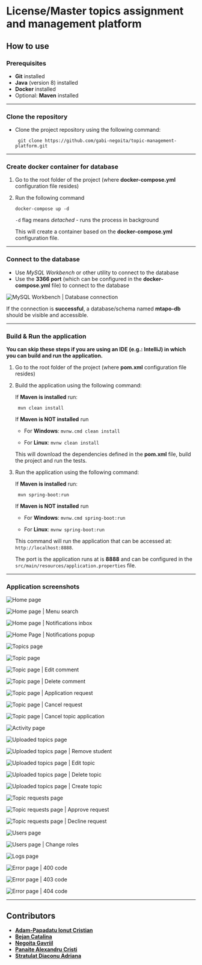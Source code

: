 
# License/Master topics assignment and management platform

## How to use

### Prerequisites

 - **Git** installed
 - **Java** (version 8) installed
 - **Docker** installed
 - Optional: **Maven** installed

---

### Clone the repository

 - Clone the project repository using the following command:

	    git clone https://github.com/gabi-negoita/topic-management-platform.git

---

### Create docker container for database

 1. Go to the root folder of the project (where **docker-compose.yml** configuration file resides)
 2. Run the following command

		docker-compose up -d
	
	`-d` flag means *detached* - runs the process in background

	This will create a container based on the **docker-compose.yml** configuration file.

---

### Connect to the database

 - Use *MySQL Workbench* or other utility to connect to the database
 - Use the **3366 port** (which can be configured in the **docker-compose.yml** file) to connect to the database

![MySQL Workbench | Database connection](https://i.ibb.co/308r636/Screenshot-2021-11-02-212602.png)

If the connection is **successful**, a database/schema named **mtapo-db** should be visible and accessible.

---

### Build & Run the application

**You can skip these steps if you are using an IDE (e.g.: IntelliJ) in which you can build and run the application.**

1. Go to the root folder of the project (where **pom.xml** configuration file resides)
2. Build the application using the following command:
	
	If **Maven is installed** run:

		mvn clean install
	 
	
	If **Maven is NOT installed** run
	- For **Windows**: `mvnw.cmd clean install`
	
	- For **Linux**: `mvnw clean install`

	This will download the dependencies defined in the **pom.xml** file, build the project and run the tests.

3. Run the application using the following command:
	
	If **Maven is installed** run:

		mvn spring-boot:run
	
	
	If **Maven is NOT installed** run
	- For **Windows**: `mvnw.cmd spring-boot:run`
	
	- For **Linux**: `mvnw spring-boot:run`

	This command will run the application that can be accessed at: `http://localhost:8888`. 

	The port is the application runs at is **8888** and can be configured in the `src/main/resources/application.properties` file.

---

### Application screenshots

![Home page](https://github.com/gabi-negoita/topic-management-platform/blob/main/screenshots/home-page.jpeg?raw=true)

![Home page | Menu search](https://github.com/gabi-negoita/topic-management-platform/blob/main/screenshots/home-page-menu-search.jpeg?raw=true)

![Home page | Notifications inbox](https://github.com/gabi-negoita/topic-management-platform/blob/main/screenshots/home-page-notifications-inbox.jpeg?raw=true)

![Home Page | Notifications popup](https://github.com/gabi-negoita/topic-management-platform/blob/main/screenshots/home-page-notifications-popup.jpeg?raw=true)

![Topics page](https://github.com/gabi-negoita/topic-management-platform/blob/main/screenshots/topics-page.jpeg?raw=true)

![Topic page](https://github.com/gabi-negoita/topic-management-platform/blob/main/screenshots/topic-page.jpeg?raw=true)

![Topic page | Edit comment](https://github.com/gabi-negoita/topic-management-platform/blob/main/screenshots/topic-page-edit-comment.jpeg?raw=true)

![Topic page | Delete comment](https://github.com/gabi-negoita/topic-management-platform/blob/main/screenshots/topic-page-delete-comment.jpeg?raw=true)

![Topic page | Application request](https://github.com/gabi-negoita/topic-management-platform/blob/main/screenshots/topic-page-application-request.jpeg?raw=true)

![Topic page | Cancel request](https://github.com/gabi-negoita/topic-management-platform/blob/main/screenshots/topic-page-cancel-request.jpeg?raw=true)

![Topic page | Cancel topic application](https://github.com/gabi-negoita/topic-management-platform/blob/main/screenshots/topic-page-cancel-topic-application.jpeg?raw=true)

![Activity page](https://github.com/gabi-negoita/topic-management-platform/blob/main/screenshots/activity-page.jpeg?raw=true)

![Uploaded topics page](https://github.com/gabi-negoita/topic-management-platform/blob/main/screenshots/uploaded-topics-page.jpeg?raw=true)

![Uploaded topics page | Remove student](https://github.com/gabi-negoita/topic-management-platform/blob/main/screenshots/uploaded-topics-page-remove-student.jpeg?raw=true)

![Uploaded topics page | Edit topic](https://github.com/gabi-negoita/topic-management-platform/blob/main/screenshots/uploaded-topics-page-edit-topic.jpeg?raw=true)

![Uploaded topics page | Delete topic](https://github.com/gabi-negoita/topic-management-platform/blob/main/screenshots/uploaded-topics-page-delete-topic.jpeg?raw=true)

![Uploaded topics page | Create topic](https://github.com/gabi-negoita/topic-management-platform/blob/main/screenshots/uploaded-topics-page-create-topic.jpeg?raw=true)

![Topic requests page](https://github.com/gabi-negoita/topic-management-platform/blob/main/screenshots/topic-requests-page.jpeg?raw=true)

![Topic requests page | Approve request](https://github.com/gabi-negoita/topic-management-platform/blob/main/screenshots/topic-requests-page-approve-request.jpeg?raw=true)

![Topic requests page | Decline request](https://github.com/gabi-negoita/topic-management-platform/blob/main/screenshots/topic-requests-page-decline-request.jpeg?raw=true)

![Users page](https://github.com/gabi-negoita/topic-management-platform/blob/main/screenshots/users-page.jpeg?raw=true)

![Users page | Change roles](https://github.com/gabi-negoita/topic-management-platform/blob/main/screenshots/users-page-change-user-role.jpeg?raw=true)

![Logs page](https://github.com/gabi-negoita/topic-management-platform/blob/main/screenshots/logs-page.jpeg?raw=true)

![Error page | 400 code](https://github.com/gabi-negoita/topic-management-platform/blob/main/screenshots/error-page-400.jpeg?raw=true)

![Error page | 403 code](https://github.com/gabi-negoita/topic-management-platform/blob/main/screenshots/error-page-403.jpeg?raw=true)

![Error page | 404 code](https://github.com/gabi-negoita/topic-management-platform/blob/main/screenshots/error-page-404.jpeg?raw=true)

---

## Contributors

 - [**Adam-Papadatu Ionut Cristian**](https://github.com/TPzChris)
 - [**Bejan Catalina**](https://github.com/catalina-bejan)
 - [**Negoita Gavriil**](https://github.com/gabi-negoita)
 - [**Panaite Alexandru Cristi**](https://github.com/AlexPanaite)
 - [**Stratulat Diaconu Adriana**](https://github.com/astratul)